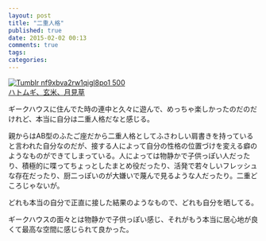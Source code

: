 ```yaml
---
layout: post
title: "二重人格"
published: true
date: 2015-02-02 00:13
comments: true
tags: 
categories: 
---
```


<a href="http://soramugi.tumblr.com/post/103169298833#_=_"><img src="http://40.media.tumblr.com/09811ebd752d2728c24fa3beab30c99a/tumblr_nf9xbva2rw1qigl8po1_500.jpg" alt="Tumblr nf9xbva2rw1qigl8po1 500" /><br />ハトムギ、玄米、月見草</a>

ギークハウスに住んでた時の連中と久々に遊んで、めっちゃ楽しかったのだのだけれど、本当に自分は二重人格だなと感じる。

親からはAB型のふたご座だから二重人格としてふさわしい肩書きを持っていると言われた自分なのだが、接する人によって自分の性格の位置づけを変える癖のようなものができてしまっている。人によっては物静かで子供っぽい人だったり、積極的に喋ってちょっとしたまとめ役だったり、活発で若々しいフレッシュな存在だったり、厨二っぽいのが大嫌いで蔑んで見るような人だったり。二重どころじゃないが。

どれも本当の自分で正直に接した結果のようなもので、どれも自分を晒してる。

ギークハウスの面々とは物静かで子供っぽい感じ、それがもう本当に居心地が良くて最高な空間に感じられて良かった。
